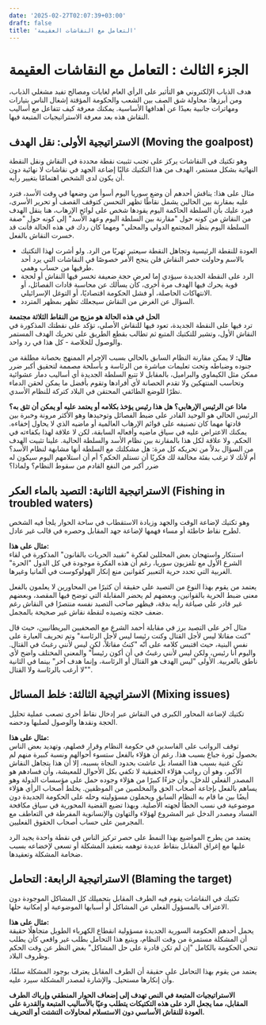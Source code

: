 ```yaml
---
date: '2025-02-27T02:07:39+03:00'
draft: false
title: 'التعامل مع النقاشات العقيمة'
---
```

# **الجزء الثالث : التعامل مع النقاشات العقيمة** 

 هدف الذباب الإلكتروني هو التأثير على الرأي العام لغايات ومصالح تفيد مشغلي الذباب، ومن أبرزها: محاولة شق الصف بين الشعب والحكومة المؤقتة إشغال الناس بتيارات ومهاترات جانبية بعيدًا عن أهدافها الأساسية. يمكنك معرفة كيف تتفاعل مع أساليب النقاش هذه بعد معرفة الاستراتيجيات المتبعة فيها.

## الاستراتيجية الأولى: نقل الهدف (Moving the goalpost)

وهو تكتيك في النقاشات يركز على تجنب تثبيت نقطة محددة في النقاش ونقل النقطة النهائية بشكل مستمر، الهدف من هذا التكتيك غالبًا إضاعة الجهد في نقاشات لا نهائية دون أن يكون لدى الشخص اهتمامًا بتغيير رأيه.

مثال على هذا: يناقش أحدهم أن وضع سوريا اليوم أسوأ من وضعها في وقت الأسد، فترد عليه بمقارنة بين الحالين يشمل نقاطًا تظهر التحسن كتوقف القصف أو تحرير الأسرى، فيرد عليك بأن السلطة الحاكمة اليوم يقودها شخص على لوائح الإرهاب، هنا ينقل الهدف من النقاش من كونه حول "مقارنة بين السلطة اليوم وعهد الأسد" إلى كونه حول "صفة السلطة اليوم بنظر المجتمع الدولي والمحلي" ومهما كان ردك في هذه الحالة فأنت قد خسرت النقاش بالفعل.

* العودة للنقطة الرئيسية وتجاهل النقطة سيعتبر تهربًا من الرد. ولو أشرت لهذا التكتيك بالاسم وحاولت حصر النقاش فلن ينجح الأمر خصوصًا في النقاشات التي يرد أحد طرفيها من حساب وهمي.  
* الرد على النقطة الجديدة سيؤدي إما لعرض حجة ضعيفة تخسر فيها النقاش أو لحجة قوية يحرك فيها الهدف مرة أخرى، كأن يسألك عن محاسبة قادات الفصائل، أو الانتهاكات الحاصلة، أو فشل الحكومة اقتصاديًا، أو التوغل الإسرائيلي.  
* السؤال عن الغرض من النقاش سيجعلك تظهر بمظهر المتردد.

**الحل في هذه الحالة هو مزيج من النقاط الثلاثة مجتمعة**  
 ترد فيها على النقطة الجديدة، تعود فيها للنقاش الأصلي، تؤكد على نقطتك المذكورة في النقاش الأول، وتشير للتكتيك المتبع ثم تطالب بقطع الطريق على تحريك الهدف المستمر والوصول للخلاصة \- كل هذا في رد واحد.

**مثال:** لا يمكن مقارنة النظام السابق بالحالي بسبب الإجرام الممنهج بحصانة مطلقة من جنوده وضباطه وتحت تعليمات مباشرة من الرئاسة و بأسلحة مصممة لتحقيق أكبر ضرر ممكن مثل الكيماوي والبراميل، بالمقابل لا تتبع السلطة الجديدة أي أساليب دمار عشوائية وتحاسب المنتهكين ولا تقدم الحصانة لأي أفرادها وتقوم بأفضل ما يمكن لحقن الدماء نظرًا للوضع الطائفي المحتقن في البلاد كتركة للنظام الأسدي.

**ماذا عن الرئيس الإرهابي؟ هل هذا رئيس يؤخذ بكلامه أو يعتمد عليه أو يمكن أن تثق به؟** الرئيس الحالي هو الوحيد القادر على ضبط الفصائل وتوحيدها وهو الأكثر مرونة وخبرة بين قادتها مهما كان تصنيفه على قوائم الإرهاب العالمية أو ماضيه الذي لا يحاول إخفاءه. يمكنك الاعتراض عليه في سياق ماضيه وأفعاله السابقة، لكن لا علاقة لهذا بكفاءته في الحكم. ولا علاقة لكل هذا بالمقارنة بين نظام الأسد والسلطة الحالية. علينا تثبيت الهدف من السؤال بدلاً من تحريكه كل مرة: هل مشكلتك مع السلطة أنها مشابهة لنظام الأسد؟ أم لأنك لا ترغب بفئة مخالفة لك فكريًا أن تستلم الحكم؟ أم أن استلامهم اليوم سيكون له ضرر أكبر من النفع القادم من سقوط النظام؟ ولماذا؟

## **الاستراتيجية الثانية: التصيد بالماء العكر (Fishing in troubled waters)**

وهو تكتيك لإضاعة الوقت والجهد وزيادة الاستقطاب في ساحة الحوار يلجأ فيه الشخص لطرح نقاط خاطئة أو مساء فهمها لإضاعة جهد المقابل وحصره في قالب غير عادل.

**مثال على هذا:**  
 استنكار واستهجان بعض المحللين لفكرة "تقييد الحريات بالقانون" المذكورة في لقاء الشرع الأول مع تلفزيون سوريا، رغم أن هذه الفكرة موجودة في كل الدول "الحرة" الغربية التي تحدد حرية التعبير كقوانين منع إنكار الهولوكوست في ألمانيا وغيرها.

يعتمد من يقوم بهذا النوع من التصيد على حقيقة أن كثيرًا من المحاورين لا يعلمون بالفعل معنى ضبط الحرية بالقوانين، وبعضهم لم يحضر المقابلة التي توضح فيها المقصد، وبعضهم غير قادر على صياغة رأيه بدقة، فيظهر صاحب التصيد نفسه منتصرًا في النقاش رغم ضعف حجته وتصيده لنقطة نقاش غير صحيحة بالمجمل.

مثال آخر على التصيد برز في مقابلة أحمد الشرع مع الصحفيين البريطانيين، حيث قال "كنت مقاتلا ليس لأجل القتال وكنت رئيسا ليس لأجل الرئاسة" وتم تحريف العبارة على نفس البنية، حيث اقتبس كلامه على أنّه "كنتُ مقاتلاً، لكن ليس لأنني رغبتُ في القتال. واليوم أنا رئيس، ولكن ليس لأنني رغبتُ في أن أكون رئيساً" والمعنى المختلف واضح لأي ناطق بالعربية. الأولى "ليس الهدف هو القتال أو الرئاسة، وإنما هدف آخر" بينما في الثانية "لا أرغب بالرئاسة ولا القتال".

## **الاستراتيجية الثالثة: خلط المسائل (Mixing issues)**

تكتيك لإضاعة المحاور الكبرى في النقاش عبر إدخال نقاط أخرى تصعب عملية تحليل الحجة ونقدها والوصول لصلبها ودحضه.

**مثال على هذا:**  
 توقف الرواتب على الفاسدين في حكومة النظام وقرار فصلهم، وتهديد بعض الناس بحصول ثورة جياع بسبب هذا. رغم أن هؤلاء بالفعل ستسوء أحوالهم ونسبة كبيرة منهم لم تكن غنية بسبب هذا الفساد بل عاشت بحدود النجاة بسببه، إلا أن هذا يتجاهل النقاش الأكبر، وهو أن رواتب هؤلاء الحقيقية لا تكفي بكل الأحوال للمعيشة، وأن فسادهم هو المصدر الفعلي للدخل، وأن جزءًا كبيرًا من هؤلاء وجوده حمل على مؤسسات الدولة وهو يساهم بالفعل بإجاعة أصحاب الحق والمخلصين من الموظفين. يخلط أصحاب الرأي هؤلاء أيضًا بين ما قام به النظام السابق ويحملون مسؤوليته وحله على الحكومة الجديدة دون موضوعية في نسب الخطأ لجهته الأصلية. وبهذا تضيع القضية المحورية في سياق مكافحة الفساد ومصدر الدخل غير المشروع لهؤلاء والتهاون والإنسانوية المفرطة في التعاطف مع المجرمين على حساب أصحاب الحقوق الفعليين.

يعتمد من يطرح المواضيع بهذا النمط على حصر تركيز الناس في نقطة واحدة يجيد الرد عليها مع إغراق المقابل بنقاط عديدة توهمه بتعقيد المشكلة أو تسعى لإخضاعه بسبب ضخامة المشكلة وتعقيدها.

## **الاستراتيجية الرابعة: التحامل (Blaming the target)**

تكتيك في النقاشات يقوم فيه الطرف المقابل بتحميلك كل المشاكل الموجودة دون الاعتراف بالمسؤول الفعلي عن المشاكل أو أسبابها الموضوعية أو إمكانية حلها.

**مثال على هذا:**  
 يحمل أحدهم الحكومة السورية الجديدة مسؤولية انقطاع الكهرباء الطويل متجاهلًا حقيقة أن المشكلة مستمرة من وقت النظام، ويتبع هذا التحامل بطلب غير واقعي كأن يطلب تنحي الحكومة بالكامل "إن لم تكن قادرة على حل المشاكل" بغض النظر عن وقت الحكم وظروف البلاد.

يعتمد من يقوم بهذا التحامل على حقيقة أن الطرف المقابل يعترف بوجود المشكلة سلفًا، وأن إنكارها مستحيل. والإشارة لمصدر المشكلة سيرد عليه.

**الاستراتيجيات المتبعة في النص تهدف إلى إضعاف الحوار المنطقي وإرباك الطرف المقابل، مما يجعل الرد على هذه التكتيكات يتطلب وعيًا بالأساليب المتبعة والقدرة على العودة للنقاش الأساسي دون الاستسلام لمحاولات التشتت أو التحريف.**

